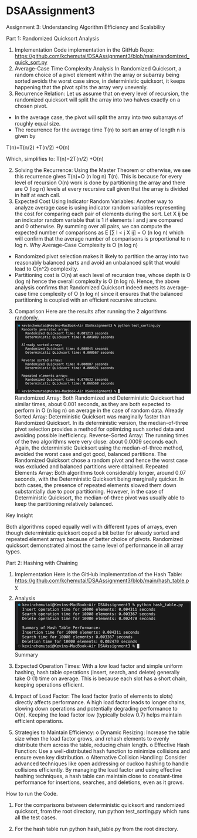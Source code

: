 # DSAAssignment3

Assignment 3: Understanding Algorithm Efficiency and Scalability

Part 1: Randomized Quicksort Analysis

1. Implementation
   Code implementation in the GitHub Repo: https://github.com/kchemutai/DSAAssignment3/blob/main/randomized_quick_sort.py
2. Average-Case Time Complexity Analysis
   In Randomized Quicksort, a random choice of a pivot element within the array or subarray being sorted avoids the worst case since, in deterministic quicksort, it keeps happening that the pivot splits the array very unevenly.
3. Recurrence Relation: Let us assume that on every level of recursion, the randomized quicksort will split the array into two halves exactly on a chosen pivot.

- In the average case, the pivot will split the array into two subarrays of roughly equal size.
- The recurrence for the average time T(n) to sort an array of length n is given by

T(n)=T(n/2) +T(n/2) +O(n)

Which, simplifies to:
T(n)=2T(n/2) +O(n)

2. Solving the Recurrence:
   Using the Master Theorem or otherwise, we see this recurrence gives T(n)=O (n log n) T(n).
   This is because for every level of recursion O(n) work is done by partitioning the array and there are O (log n) levels at every recursive call given that the array is divided in half at each call.
3. Expected Cost Using Indicator Random Variables:
   Another way to analyze average case is using indicator random variables representing the cost for comparing each pair of elements during the sort.
   Let X ij be an indicator random variable that is 1 if elements I and j are compared and 0 otherwise.
   By summing over all pairs, we can compute the expected number of comparisons as
   E [∑ I < j X ij] = O (n log n) which will confirm that the average number of comparisons is proportional to n log n.
   Why Average-Case Complexity is O (n log n)

- Randomized pivot selection makes it likely to partition the array into two reasonably balanced parts and avoid an unbalanced split that would lead to O(n^2) complexity.
- Partitioning cost is O(n) at each level of recursion tree, whose depth is O (log n) hence the overall complexity is O (n log n).
  Hence, the above analysis confirms that Randomized Quicksort indeed meets its average-case time complexity of O (n log n) since it ensures that the balanced partitioning is coupled with an efficient recursive structure.

3. Comparison
   Here are the results after running the 2 algorithms randomly.
   ![alt text](image.png)
   Randomized Array: Both Randomized and Deterministic Quicksort had similar times, about 0.001 seconds, as they are both expected to perform in O (n log n) on average in the case of random data.
   Already Sorted Array: Deterministic Quicksort was marginally faster than Randomized Quicksort. In its deterministic version, the median-of-three pivot selection provides a method for optimizing such sorted data and avoiding possible inefficiency.
   Reverse-Sorted Array: The running times of the two algorithms were very close: about 0.0009 seconds each. Again, the deterministic Quicksort using the median-of-three method, avoided the worst case and got good, balanced partitions. The Randomized Quicksort chose a random pivot and hence the worst case was excluded and balanced partitions were obtained.
   Repeated Elements Array: Both algorithms took considerably longer, around 0.07 seconds, with the Deterministic Quicksort being marginally quicker.
   In both cases, the presence of repeated elements slowed them down substantially due to poor partitioning. However, in the case of Deterministic Quicksort, the median-of-three pivot was usually able to keep the partitioning relatively balanced.

Key Insight

Both algorithms coped equally well with different types of arrays, even though deterministic quicksort coped a bit better for already sorted and repeated element arrays because of better choice of pivots. Randomized quicksort demonstrated almost the same level of performance in all array types.

Part 2: Hashing with Chaining

1. Implementation
   Here is the GitHub implementation of the Hash Table: https://github.com/kchemutai/DSAAssignment3/blob/main/hash_table.py

2. Analysis
   ![alt text](image-1.png)
   Summary

3. Expected Operation Times: With a low load factor and simple uniform hashing, hash table operations (insert, search, and delete) generally take O (1) time on average. This is because each slot has a short chain, keeping operations efficient.
4. Impact of Load Factor: The load factor (ratio of elements to slots) directly affects performance. A high load factor leads to longer chains, slowing down operations and potentially degrading performance to O(n). Keeping the load factor low (typically below 0.7) helps maintain efficient operations.
5. Strategies to Maintain Efficiency:
   o Dynamic Resizing: Increase the table size when the load factor grows, and rehash elements to evenly distribute them across the table, reducing chain length.
   o Effective Hash Function: Use a well-distributed hash function to minimize collisions and ensure even key distribution.
   o Alternative Collision Handling: Consider advanced techniques like open addressing or cuckoo hashing to handle collisions efficiently.
   By managing the load factor and using effective hashing techniques, a hash table can maintain close to constant-time performance for insertions, searches, and deletions, even as it grows.

How to run the Code.

1. For the comparisons between deterministic quicksort and randomized quicksort,
   from the root directory, run python test_sorting.py which runs all the test cases.

2. For the hash table run python hash_table.py from the root directory.
